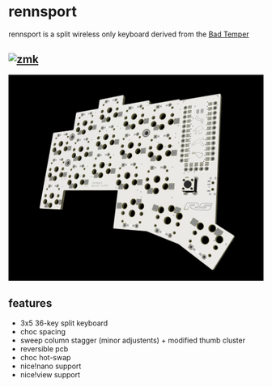 # rennsport

rennsport is a split wireless only keyboard derived from the [Bad Temper]([https://github.com/essFitt/Bad-Temper]) 

## [![zmk](https://img.shields.io/badge/zmk-black?logo=github&logoColor=white)](https://github.com/chase-hunter/zmk) 


![rs1](https://github.com/chase-hunter/rennsport/blob/main/images/rs1.png?raw=true)

## features

- 3x5 36-key split keyboard
- choc spacing
- sweep column stagger (minor adjustents) + modified thumb cluster
- reversible pcb
- choc hot-swap
- nice!nano support
- nice!view support





